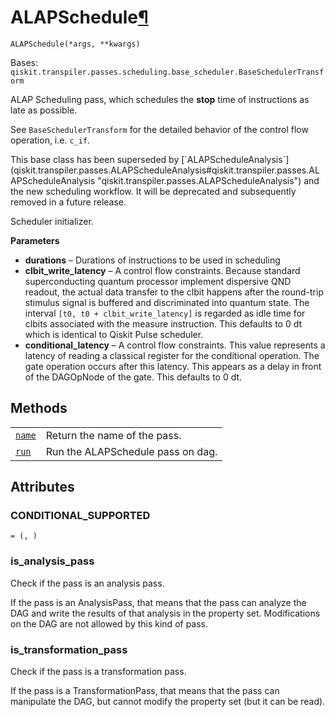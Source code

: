 # ALAPSchedule[¶](#alapschedule "Permalink to this headline")

<span id="undefined" />

`ALAPSchedule(*args, **kwargs)`

Bases: `qiskit.transpiler.passes.scheduling.base_scheduler.BaseSchedulerTransform`

ALAP Scheduling pass, which schedules the **stop** time of instructions as late as possible.

See `BaseSchedulerTransform` for the detailed behavior of the control flow operation, i.e. `c_if`.

<Admonition title="Note" type="note">
  This base class has been superseded by [`ALAPScheduleAnalysis`](qiskit.transpiler.passes.ALAPScheduleAnalysis#qiskit.transpiler.passes.ALAPScheduleAnalysis "qiskit.transpiler.passes.ALAPScheduleAnalysis") and the new scheduling workflow. It will be deprecated and subsequently removed in a future release.
</Admonition>

Scheduler initializer.

**Parameters**

*   **durations** – Durations of instructions to be used in scheduling
*   **clbit\_write\_latency** – A control flow constraints. Because standard superconducting quantum processor implement dispersive QND readout, the actual data transfer to the clbit happens after the round-trip stimulus signal is buffered and discriminated into quantum state. The interval `[t0, t0 + clbit_write_latency]` is regarded as idle time for clbits associated with the measure instruction. This defaults to 0 dt which is identical to Qiskit Pulse scheduler.
*   **conditional\_latency** – A control flow constraints. This value represents a latency of reading a classical register for the conditional operation. The gate operation occurs after this latency. This appears as a delay in front of the DAGOpNode of the gate. This defaults to 0 dt.

## Methods

|                                                                                                                                              |                                   |
| -------------------------------------------------------------------------------------------------------------------------------------------- | --------------------------------- |
| [`name`](qiskit.transpiler.passes.ALAPSchedule.name#qiskit.transpiler.passes.ALAPSchedule.name "qiskit.transpiler.passes.ALAPSchedule.name") | Return the name of the pass.      |
| [`run`](qiskit.transpiler.passes.ALAPSchedule.run#qiskit.transpiler.passes.ALAPSchedule.run "qiskit.transpiler.passes.ALAPSchedule.run")     | Run the ALAPSchedule pass on dag. |

## Attributes

<span id="undefined" />

### CONDITIONAL\_SUPPORTED

`= (, )`

<span id="undefined" />

### is\_analysis\_pass

Check if the pass is an analysis pass.

If the pass is an AnalysisPass, that means that the pass can analyze the DAG and write the results of that analysis in the property set. Modifications on the DAG are not allowed by this kind of pass.

<span id="undefined" />

### is\_transformation\_pass

Check if the pass is a transformation pass.

If the pass is a TransformationPass, that means that the pass can manipulate the DAG, but cannot modify the property set (but it can be read).

